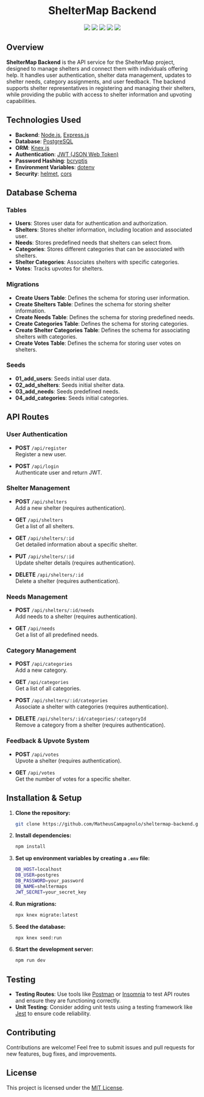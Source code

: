 <h1 align="center">ShelterMap Backend</h1>

<p align="center">
  <img src="https://img.shields.io/badge/Node.js-339933?style=for-the-badge&logo=nodedotjs&logoColor=white">
  <img src="https://img.shields.io/badge/Express.js-000000?style=for-the-badge&logo=express&logoColor=white">
  <img src="https://img.shields.io/badge/PostgreSQL-336791?style=for-the-badge&logo=postgresql&logoColor=white">
  <img src="https://img.shields.io/badge/JWT-000000?style=for-the-badge&logo=jsonwebtokens&logoColor=white">
  <img src="https://img.shields.io/badge/Knex.js-000000?style=for-the-badge&logo=knex&logoColor=white">
</p>

## Overview
**ShelterMap Backend** is the API service for the ShelterMap project, designed to manage shelters and connect them with individuals offering help. It handles user authentication, shelter data management, updates to shelter needs, category assignments, and user feedback. The backend supports shelter representatives in registering and managing their shelters, while providing the public with access to shelter information and upvoting capabilities.

## Technologies Used
- **Backend**: [Node.js](https://nodejs.org/), [Express.js](https://expressjs.com/)
- **Database**: [PostgreSQL](https://www.postgresql.org/)
- **ORM**: [Knex.js](https://knexjs.org/)
- **Authentication**: [JWT (JSON Web Token)](https://jwt.io/)
- **Password Hashing**: [bcryptjs](https://www.npmjs.com/package/bcryptjs)
- **Environment Variables**: [dotenv](https://www.npmjs.com/package/dotenv)
- **Security**: [helmet](https://www.npmjs.com/package/helmet), [cors](https://www.npmjs.com/package/cors)

## Database Schema

### Tables
- **Users**: Stores user data for authentication and authorization.
- **Shelters**: Stores shelter information, including location and associated user.
- **Needs**: Stores predefined needs that shelters can select from.
- **Categories**: Stores different categories that can be associated with shelters.
- **Shelter Categories**: Associates shelters with specific categories.
- **Votes**: Tracks upvotes for shelters.

### Migrations
- **Create Users Table**: Defines the schema for storing user information.
- **Create Shelters Table**: Defines the schema for storing shelter information.
- **Create Needs Table**: Defines the schema for storing predefined needs.
- **Create Categories Table**: Defines the schema for storing categories.
- **Create Shelter Categories Table**: Defines the schema for associating shelters with categories.
- **Create Votes Table**: Defines the schema for storing user votes on shelters.

### Seeds
- **01_add_users**: Seeds initial user data.
- **02_add_shelters**: Seeds initial shelter data.
- **03_add_needs**: Seeds predefined needs.
- **04_add_categories**: Seeds initial categories.

## API Routes

### User Authentication
- **POST** `/api/register`  
  Register a new user.

- **POST** `/api/login`  
  Authenticate user and return JWT.

### Shelter Management
- **POST** `/api/shelters`  
  Add a new shelter (requires authentication).

- **GET** `/api/shelters`  
  Get a list of all shelters.

- **GET** `/api/shelters/:id`  
  Get detailed information about a specific shelter.

- **PUT** `/api/shelters/:id`  
  Update shelter details (requires authentication).

- **DELETE** `/api/shelters/:id`  
  Delete a shelter (requires authentication).

### Needs Management
- **POST** `/api/shelters/:id/needs`  
  Add needs to a shelter (requires authentication).

- **GET** `/api/needs`  
  Get a list of all predefined needs.

### Category Management
- **POST** `/api/categories`  
  Add a new category.

- **GET** `/api/categories`  
  Get a list of all categories.

- **POST** `/api/shelters/:id/categories`  
  Associate a shelter with categories (requires authentication).

- **DELETE** `/api/shelters/:id/categories/:categoryId`  
  Remove a category from a shelter (requires authentication).

### Feedback & Upvote System
- **POST** `/api/votes`  
  Upvote a shelter (requires authentication).

- **GET** `/api/votes`  
  Get the number of votes for a specific shelter.

## Installation & Setup

1. **Clone the repository:**
   ```bash
   git clone https://github.com/MatheusCampagnolo/sheltermap-backend.git
   ```

2. **Install dependencies:**
   ```bash
   npm install
   ```

3. **Set up environment variables by creating a `.env` file:**
   ```bash
   DB_HOST=localhost
   DB_USER=postgres
   DB_PASSWORD=your_password
   DB_NAME=sheltermaps
   JWT_SECRET=your_secret_key
   ```

4. **Run migrations:**
   ```bash
   npx knex migrate:latest
   ```

5. **Seed the database:**
   ```bash
   npx knex seed:run
   ```

6. **Start the development server:**
   ```bash
   npm run dev
   ```

## Testing

- **Testing Routes**: Use tools like [Postman](https://www.postman.com/) or [Insomnia](https://insomnia.rest/) to test API routes and ensure they are functioning correctly.
- **Unit Testing**: Consider adding unit tests using a testing framework like [Jest](https://jestjs.io/) to ensure code reliability.

## Contributing

Contributions are welcome! Feel free to submit issues and pull requests for new features, bug fixes, and improvements.

## License

This project is licensed under the [MIT License](LICENSE).
